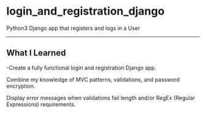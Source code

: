 # login_and_registration_django
Python3 Django app that registers and logs in a User
<hr>
<h2>What I Learned</h2>
<p>-Create a fully functional login and registration Django app.</p>
<p>Combine my knowledge of MVC patterns, validations, and password encryption.</p>
<p>Display error messages when validations fail length and/or RegEx (Regular Expressions) requirements.</p>
